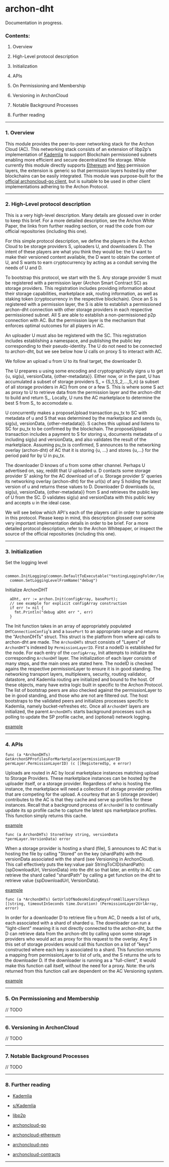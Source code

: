 # archon-dht

Documentation in progress.

### Contents:

  1. Overview

  2. High-Level protocol description

  3. Initialization

  4. APIs

  5. On Permissioning and Membership 

  6. Versioning in ArchonCloud 
  
  7. Notable Background Processes 

  8. Further reading 

--------------------------------------------------------------------


### 1. Overview

This module provides the peer-to-peer networking stack for the Archon Cloud (AC). This networking stack consists of an extension of libp2p's implementation of [Kademlia](http://www.scs.stanford.edu/~dm/home/papers/kpos.pdf) to support Blockchain permissioned subnets enabling more efficient and secure decentralized file storage. While currently this module directly supports [Ethereum](https://github.com/archoncloud/archoncloud-ethereum) and [Neo](https://github.com/archoncloud/archoncloud-go/blockchainAPI/neo) permission layers, the extension is generic so that permission layers hosted by other blockchains can be easily integrated. This module was purpose-built for the [official archoncloud-go client](https://github.com/archoncloud/archoncloud-go), but is suitable to be used in other client implementations adhering to the Archon Protocol.

--------------------------------------------------------------------

### 2. High-Level protocol description

This is a very high-level description. Many details are glossed over in order to keep this brief. For a more detailed description, see the Archon White Paper, the links from further reading section, or read the code from our official repositories (including this one).

For this simple protocol description, we define the players in the Archon Cloud to be storage providers S, uploaders U, and downloaders D. The intent of these players are what you think they would be: the U want to make their versioned content available, the D want to obtain the content of U, and S wants to earn cryptocurrency by acting as a conduit serving the needs of U and D.

To bootstrap this protocol, we start with the S. Any storage provider S must be registered with a permission layer (Archon Smart Contract SC) as storage providers. This registration includes providing information about their storage capabilities, marketplace ask, routing information, as well as staking token (cryptocurrency in the respective blockchain). Once an S is registered with a permission layer, the S is able to establish a permissioned archon-dht connection with other storage providers in each respective permissioned subnet. All S are able to establish a non-permissioned p2p connection with AC. But the permission layer is the mechanism that enforces optimal outcomes for all players in AC. 

An uploader U must also be registered with the SC. This registration includes establishing a namespace, and publishing the public key corresponding to their pseudo-identity. The U do not need to be connected to archon-dht, but we see below how U calls on proxy S to interact with AC.

We follow an upload u from U to its final target, the downloader D.

The U prepares u using some encoding and cryptographically signs u to get {u, sig(u), versionData, {other-metadata}}. Either now, or in the past, U has accumulated a subset of storage providers S_ = {S_1,S_2,...,S_n} (a subset of all storage providers in AC) from one or a few S. This is where some S act as proxy to U to retrieve data from the permission layer and the archon-dht to build and return S_. Locally, U runs the AC marketplace to determine the best S from S_ to accomodate u.

U concurrently makes a proposeUpload transaction pu_tx to SC with metadata of u and S that was determined by the marketplace and sends {u, sig(u), versionData, {other-metadata}}. S caches this upload and listens to SC for pu_tx to be confirmed by the blockchain. The proposeUpload transaction includes a payment to S for storing u, documents metadata of u including sig(u) and versionData, and also validates the result of the marketplace. Assuming pu_tx is confirmed, S announces to the networking overlay (archon-dht) of AC that it is storing {u, ...} and stores {u,...} for the period paid for by U in pu_tx. 

The downloader D knows of u from some other channel. Perhaps U advertised on, say, reddit that U uploaded u. D contacts some storage provider S' asking for the AC download url of u. Storage provider S' queries its networking overlay (archon-dht) for the url(s) of any S holding the latest version of u and returns these values to D. Downloader D downloads {u, sig(u), versionData, {other-metadata}} from S and retrieves the public key of U from the SC. D validates sig(u) and versionData with this public key and accepts u in the ideal case.

We will see below which API's each of the players call in order to participate in this protocol. Please keep in mind, this description glossed over some very important implementation details in order to be brief. For a more detailed protocol description, refer to the Archon Whitepaper, or inspect the source of the official repositories (including this one).


--------------------------------------------------------------------

### 3. Initialization

Set the logging level

```
  common.InitLogging(common.DefaultToExecutable("testingLoggingFolder/logging.log"))
  common.SetLoggingLevelFromName("debug")
```

Initialize ArchonDHT 

```
  aDht, err := archon.Init(configArray, basePort);
  // see example for explicit configArray construction
  if err != nil {
    fmt.Println("debug aDht err ", err)
  }
```

The Init function takes in an array of appropriately populated `DHTConnectionConfig`'s and a `basePort` to an appropriate range and returns the "ArchonDHTs" struct. This struct is the platform from where api calls to archon-dht are made. The `ArchonDHTs` struct consists of "Layers" of `ArchonDHT`'s indexed by `PermissionLayerID`. First a nodeID is established for the node. For each entry of the `configArray`, Init attempts to initialize the corresponding `ArchonDHT` layer. The initialization of each layer consists of many steps, and the main ones are stated here. The nodeID is checked agains the respective permissionLayer to ensure it is in good standing. The networking transport layers, multiplexers, security, routing validator, datastore, and Kademlia routing are initialized and bound to the host. Of these objects, many have extra logic built in specific to the Archon Protocol. The list of bootstrap peers are also checked against the permissionLayer to be in good standing, and those who are not are filtered out. The host bootstraps to the validated peers and initializes processes specific to Kademlia, namely bucket-refreshes etc. Once all `ArchonDHT` layers are initialized, the parent `ArchonDHTs` starts background processes such as polling to update the SP profile cache, and (optional) network logging.

[example](https://github.com/archoncloud/archon-dht/blob/master/examples/initialize.md)

--------------------------------------------------------------------

### 4. APIs 

`func (a *ArchonDHTs) GetArchonSPProfilesForMarketplace(permissionLayerID permLayer.PermissionLayerID) (c []RegisteredSp, e error)`

Uploads are routed in AC by local marketplace instances matching upload to Storage Providers. These marketplace instances can be hosted by the uploader itself, or a storage provider. Regardless of who is hosting the instance, the marketplace will need a collection of storage provider profiles that are competing for the upload. A courtesy that an S (storage provider) contributes to the AC is that they cache and serve sp profiles for these instances. Recall that a background process of `ArchonDHT` is to continually update its sp profile cache to capture the latest sps marketplace profiles. This function simply returns this cache.

[example](https://github.com/archoncloud/archon-dht/blob/master/examples/get_archonsps_for_m.md)

`func (a ArchonDHTs) Stored(key string, versionData *permLayer.VersionData) error`

When a storage provider is hosting a shard (file), S announces to AC that is hosting the file by calling "Stored" on the key (shardPath) with the versionData associated with the shard (see Versioning in ArchonCloud). This call effectively puts the key:value pair StringToCID(shardPath):{spDownloadUrl, VersionData} into the dht so that later, an entity in AC can retrieve the shard called "shardPath" by calling a get function on the dht to retrieve value {spDownloadUrl, VersionData}.

[example](https://github.com/archoncloud/archon-dht/blob/master/examples/stored.md)

`func (a *ArchonDHTs) GetUrlsOfNodesHoldingKeysFromAllLayers(keys []string, timeoutInSeconds time.Duration) (PermissionLayer2UrlArray, error)`

In order for a downloader D to retrieve file u from AC, D needs a list of urls, each associated with a shard of sharded u. The downloader can run a "light-client" meaning it is not directly connected to the archon-dht, but the D can retrieve data from the archon-dht by calling upon some storage providers who would act as proxy for this request to the overlay. Any S in this set of storage providers would call this function on a list of "keys" constructed where each key is associated to a shard. This function returns a mapping from permissionLayer to list of urls, and the S returns the urls to the downloader D. If the downloader is running as a "full-client", it would make this function call itself, without the need for a proxy. Note: the urls returned from this function call are dependent on the AC Versioning system.

[example](https://github.com/archoncloud/archon-dht/blob/master/examples/geturls_ofnodes_holding.md)

--------------------------------------------------------------------

### 5. On Permissioning and Membership 

// TODO

--------------------------------------------------------------------

### 6. Versioning in ArchonCloud 

// TODO

--------------------------------------------------------------------

### 7. Notable Background Processes

// TODO

--------------------------------------------------------------------

### 8. Further reading 

 - [Kademlia](http://www.scs.stanford.edu/~dm/home/papers/kpos.pdf)

 - [s/Kademlia](https://www.researchgate.net/publication/4319659_SKademlia_A_practicable_approach_towards_secure_key-based_routing)

 - [libp2p](https://github.com/libp2p/go-libp2p)

 - [archoncloud-go](https://github.com/archoncloud/archoncloud-go)

 - [archoncloud-ethereum](https://github.com/archoncloud/archoncloud-ethereum)

 - [archoncloud-neo](https://github.com/archoncloud/archoncloud-go/tree/master/blockchainAPI/neo)

 - [archoncloud-contracts](https://github.com/archoncloud/archoncloud-contracts)


--------------------------------------------------------------------

